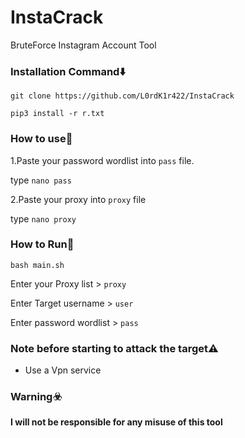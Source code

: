 # InstaCrack
BruteForce Instagram Account Tool

### Installation Command⬇️

```
git clone https://github.com/L0rdK1r422/InstaCrack
```
```
pip3 install -r r.txt
```

### How to use🚦

1.Paste your password wordlist into ```pass``` file.

type ```nano pass```

2.Paste your proxy into ```proxy``` file

type ```nano proxy```

### How to Run🚦

```
bash main.sh
```

Enter your Proxy list > ```proxy```

Enter Target username > ```user```

Enter password wordlist > ```pass```

### Note before starting to attack the target⚠️

- Use a Vpn service

### Warning☣️

<b>I will not be responsible for any misuse of this tool</b>


